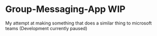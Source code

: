# Group-Messaging-App WIP
My attempt at making something that does a similar thing to microsoft teams (Development currently paused)
